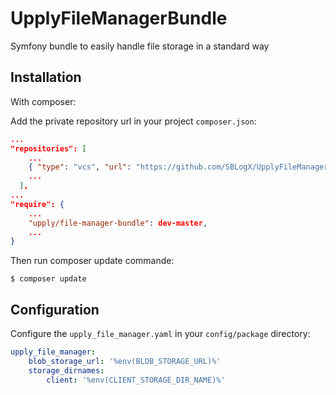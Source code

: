 UpplyFileManagerBundle
======================
Symfony bundle to easily handle file storage in a standard way


Installation
------------
With composer:

Add the private repository url in your project `composer.json`:
```json
...
"repositories": [
    ...
    { "type": "vcs", "url": "https://github.com/SBLogX/UpplyFileManagerBundle" },
    ...
  ],
...
"require": {
    ...
    "upply/file-manager-bundle": dev-master,
    ...
}
```

Then run composer update commande:
```shell
$ composer update
```

Configuration
-------------
Configure the `upply_file_manager.yaml` in your `config/package` directory:
```yaml
upply_file_manager:
    blob_storage_url: '%env(BLOB_STORAGE_URL)%'
    storage_dirnames:
        client: '%env(CLIENT_STORAGE_DIR_NAME)%'
```
